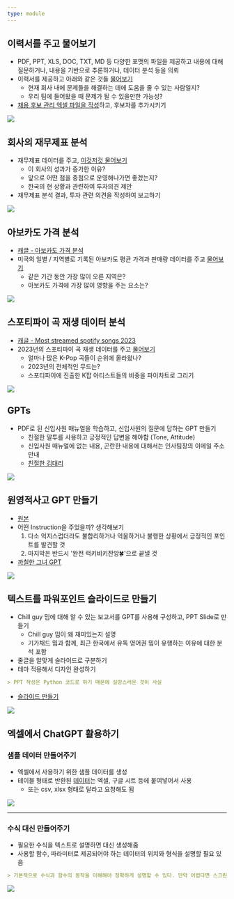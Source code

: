 ```yaml
---
type: module
---
```

## 이력서를 주고 물어보기

- PDF, PPT, XLS, DOC, TXT, MD 등 다양한 포맷의 파일을 제공하고 내용에 대해 질문하거나, 내용을 기반으로 추론하거나, 데이터 분석 등을 의뢰
- 이력서를 제공하고 아래와 같은 것들 [물어보기](https://chat.openai.com/share/73b5a668-452b-4645-a351-f76d5a22effb)
	- 현재 회사 내에 문제들을 해결하는 데에 도움을 줄 수 있는 사람일지?
	- 우리 팀에 들어왔을 때 문제가 될 수 있을만한 가능성?
- [채용 후보 관리 엑셀 파일을 작성](https://chat.openai.com/share/3ece436c-e7d3-4123-8974-5a2bd4af6caf)하고, 후보자를 추가시키기

![](attachments/chatgpt-read_resume.png)

## 회사의 재무제표 분석

- 재무제표 데이터를 주고, [이것저것 물어보기](https://chat.openai.com/share/1439534a-edf4-46ff-adf1-195e31b81ba2)
	- 이 회사의 성과가 증가한 이유?
	- 앞으로 어떤 점을 중점으로 운영해나가면 좋겠는지?
	- 한국의 현 상황과 관련하여 투자의견 제안
- 재무제표 분석 결과, 투자 관련 의견을 작성하여 보고하기

![](attachments/read_finance.png)

## 아보카도 가격 분석

- [캐글 - 아보카도 가격 분석](https://www.kaggle.com/datasets/neuromusic/avocado-prices)
- 미국의 일별 / 지역별로 기록된 아보카도 평균 가격과 판매량 데이터를 주고 [물어보기](https://chat.openai.com/share/f2bf4f19-2995-4cbf-9415-0e83df2287c4)
	- 같은 기간 동안 가장 많이 오른 지역은?
	- 아보카도 가격에 가장 많이 영향을 주는 요소는?

![](attachments/chatgpt-avocado_prices.png)

## 스포티파이 곡 재생 데이터 분석

- [캐글 - Most streamed spotify songs 2023](https://www.kaggle.com/datasets/nelgiriyewithana/top-spotify-songs-2023)
- 2023년의 스포티파이 곡 재생 데이터를 주고 [물어보기](https://chat.openai.com/share/38c1cee9-a476-4381-897f-ba107ee8b791)
	- 얼마나 많은 K-Pop 곡들이 순위에 올라왔나?
	- 2023년의 전체적인 무드는?
	- 스포티파이에 진출한 K팝 아티스트들의 비중을 파이차트로 그리기

![](attachments/chatgpt-spotify_songs.png)

## GPTs

- PDF로 된 신입사원 매뉴얼을 학습하고, 신입사원의 질문에 답하는 GPT 만들기
	- 친절한 말투를 사용하고 긍정적인 답변을 해야함 (Tone, Attitude)
	- 신입사원 매뉴얼에 없는 내용, 곤란한 내용에 대해서는 인사팀장의 이메일 주소 안내
	- [친절한 김대리](https://chat.openai.com/g/g-bEYIII6S6-cinjeolhan-gimdaeri)

![](attachments/chatgpt-miss_kim.png)

## 원영적사고 GPT 만들기

- [원본](https://getgpt.app/play/1drEpYwXhT?list=d9926747-7a55-4b38-a80d-2982de281d5f)
- 어떤 Instruction을 주었을까? 생각해보기
	1. 다소 억지스럽더라도 불합리하거나 억울하거나 불행한 상황에서 긍정적인 포인트를 발견할 것
	2. 마지막은 반드시 '완전 럭키비키잔앙🍀'으로 끝낼 것
- [까칠한 그녀 GPT](https://chatgpt.com/g/g-wIpN0ihcQ-ggacilhan-geunyeo)

![](attachments/gpt-wonyoung-thinking.png)

## 텍스트를 파워포인트 슬라이드로 만들기

- Chill guy 밈에 대해 알 수 있는 보고서를 GPT를 사용해 구성하고, PPT Slide로 만들기
	- Chill guy 밈이 왜 재미있는지 설명
	- 기가채드 밈과 함께, 최근 한국에서 유독 영어권 밈이 유행하는 이유에 대한 분석 포함
- 줄글을 알맞게 슬라이드로 구분하기
- 테마 적용해서 디자인 완성하기

```markdown
> PPT 작성은 Python 코드로 하기 때문에 실망스러운 것이 사실
```

- [슬라이드 만들기](https://chat.openai.com/share/32212d7c-c30a-45ff-bf3e-fe0b39b0c2ff)

![](attachments/chatgpt-ppt_chill_guy.png)


## 엑셀에서 ChatGPT 활용하기

### 샘플 데이터 만들어주기

- 엑셀에서 사용하기 위한 샘플 데이터를 생성
- 테이블 형태로 반환된 [데이터](https://chat.openai.com/share/cca1a314-d09f-4ec5-8aac-aca52131b16a)는 엑셀, 구글 시트 등에 붙여넣어서 사용
	- 또는 csv, xlsx 형태로 달라고 요청해도 됨

![](attachments/chatgpt-sample_data_excel.png)

---

### 수식 대신 만들어주기

- 필요한 수식을 텍스트로 설명하면 대신 생성해줌
- 사용할 함수, 파라미터로 제공되어야 하는 데이터의 위치와 형식을 설명할 필요 있음

```markdown
> 기본적으로 수식과 함수의 동작을 이해해야 정확하게 설명할 수 있다. 만약 어렵다면 스크린샷을 첨부하고 상황과 목적을 침착하게 설명해볼 수 있다
```
 
![](attachments/chatgpt-generate_formula.png)
